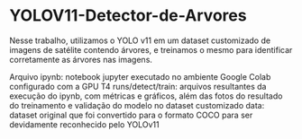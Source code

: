 # YOLOV11-Detector-de-Arvores

Nesse trabalho, utilizamos o YOLO v11 em um dataset customizado de imagens de satélite contendo árvores, e treinamos o mesmo para identificar corretamente as árvores
nas imagens.

Arquivo ipynb: notebook jupyter executado no ambiente Google Colab configurado com a GPU T4
runs/detect/train: arquivos resultantes da execução do ipynb, com métricas e gráficos, além das fotos do resultado do treinamento e validação do modelo no dataset customizado
data: dataset original que foi convertido para o formato COCO para ser devidamente reconhecido pelo YOLOv11
